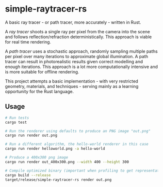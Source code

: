 # simple-raytracer-rs
A basic ray tracer - or path tracer, more accurately - written in Rust.

A *ray tracer* shoots a single ray per pixel from the camera into the scene and follows reflection/refraction 
deterministically. This approach is viable for real time rendering. 

A *path tracer* uses a stochastic approach, randomly sampling multiple paths per pixel over many 
iterations to approximate global illumination. A path tracer can result in photorealistic results given correct 
modelling and enough iterations. This approach is a lot more computationally intensive and is more suitable for offline
rendering.

This project attempts a basic implementation - with very restricted geometry, materials, and techniques - serving mainly 
as a learning opportunity for the Rust language.

## Usage

```bash
# Run tests
cargo test

# Run the renderer using defaults to produce an PNG image "out.png"
cargo run render out.png

# Run a different algorithm, the hello-world renderer in this case
cargo run render helloworld.png -a hello-world

# Produce a 400x300 png image
cargo run render out_400x300.png --width 400 --height 300

# Compile optimized binary (important when profiling to get representative results)
cargo build --release
target/release/simple-raytracer-rs render out.png
```